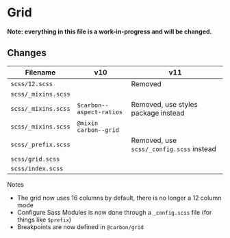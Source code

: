 # Grid

**Note: everything in this file is a work-in-progress and will be changed.**

## Changes

| Filename            | v10                      | v11                                      |
| ------------------- | ------------------------ | ---------------------------------------- |
| `scss/12.scss`      |                          | Removed                                  |
| `scss/_mixins.scss` |                          |                                          |
| `scss/_mixins.scss` | `$carbon--aspect-ratios` | Removed, use styles package instead      |
| `scss/_mixins.scss` | `@mixin carbon--grid`    |                                          |
| `scss/_prefix.scss` |                          | Removed, use `scss/_config.scss` instead |
| `scss/grid.scss`    |                          |                                          |
| `scss/index.scss`   |                          |                                          |

Notes

- The grid now uses 16 columns by default, there is no longer a 12 column mode
- Configure Sass Modules is now done through a `_config.scss` file (for things
  like `$prefix`)
- Breakpoints are now defined in `@carbon/grid`
